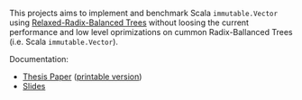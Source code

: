
This projects aims to implement and benchmark Scala `immutable.Vector` using [Relaxed-Radix-Balanced Trees](https://github.com/TiarkRompf/rrbtrees) without loosing the current performance and low level oprimizations on cummon Radix-Ballanced Trees (i.e. Scala `immutable.Vector`). 

Documentation:
* [Thesis Paper](https://github.com/nicolasstucki/scala-rrb-vector/blob/master/documents/Master%20Thesis%20-%20Nicolas%20Stucki%20-%20Turning%20Relaxed%20Radix%20Balanced%20Vector%20from%20Theory%20into%20Practice%20for%20Scala%20Collections.pdf?raw=true) ([printable version](https://github.com/nicolasstucki/scala-rrb-vector/blob/master/documents/Master%20Thesis%20-%20Nicolas%20Stucki%20-%20Turning%20Relaxed%20Radix%20Balanced%20Vector%20from%20Theory%20into%20Practice%20for%20Scala%20Collections%20(Print).pdf?raw=true))
* [Slides](https://docs.google.com/presentation/d/1GY0p2P-BzPfWspKoMRxOQ87fG01t4oMJ1PJxjxGFurQ/edit?usp=sharing)
